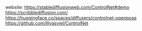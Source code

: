 website:
https://stablediffusionweb.com/ControlNet#demo
https://scribblediffusion.com/
https://huggingface.co/spaces/diffusers/controlnet-openpose
https://github.com/lllyasviel/ControlNet
